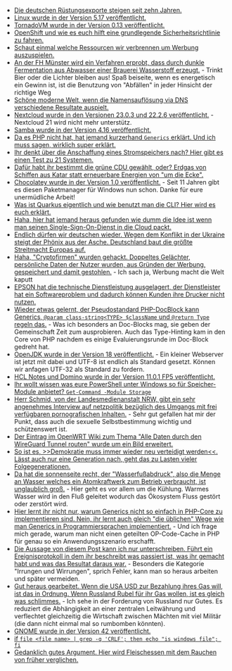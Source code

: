 * [Die deutschen Rüstungsexporte steigen seit zehn Jahren.](https://verfassungsblog.de/deutsche-rustungsexporte-als-teil-einer-koharenten-ausen-und-sicherheitsstrategie/)
* [Linux wurde in der Version 5.17 veröffentlicht.](https://lwn.net/Articles/887679/)
* [TornadoVM wurde in der Version 0.13 veröffentlicht.](https://www.phoronix.com/scan.php?page=news_item&px=TornadoVM-0.13)
* [OpenShift und wie es euch hilft eine grundlegende Sicherheitsrichtlinie zu fahren.](https://www.opensourcerers.org/2022/03/21/security-aspects-with-openshift-an-overview/)
* [Schaut einmal welche Ressourcen wir verbrennen um Werbung auszuspielen.](https://www.kuketz-blog.de/online-werbung-real-time-bidding-und-iab-standards-teil1/)
* [An der FH Münster wird ein Verfahren erprobt, dass durch dunkle Fermentation aus Abwasser einer Brauerei Wasserstoff erzeugt.](https://www.sonnenseite.com/de/wissenschaft/neue-versuchsanlage-erzeugt-rund-um-die-uhr-wasserstoff-und-methan-aus-abwasser/) - Trinkt Bier oder die Lichter bleiben aus! Spaß beiseite, wenn es energetisch ein Gewinn ist, ist die Benutzung von "Abfällen" in jeder Hinsicht der richtige Weg
* [Schöne moderne Welt, wenn die Namensauflösung via DNS verschiedene Resultate auspielt.](https://utcc.utoronto.ca/~cks/space/blog/sysadmin/DNSVariabilityProblems)
* [Nextcloud wurde in den Versionen 23.0.3 und 22.2.6 veröffentlicht.](https://nextcloud.com/blog/nextcloud-23-0-3-and-22-2-6-are-out-bringing-a-series-of-bug-fixes-and-improvements/) - Nextcloud 21 wird nicht mehr unterstütz.
* [Samba wurde in der Version 4.16 veröffentlicht.](https://www.phoronix.com/scan.php?page=news_item&px=Samba-4.16-Released)
* [Da es PHP nicht hat, hat jemand kurzerhand `Generics` erklärt. Und ich muss sagen, wirklich super erklärt.](https://stitcher.io/blog/generics-in-php-1)
* [Ihr denkt über die Anschaffung eines Stromspeichers nach? Hier gibt es einen Test zu 21 Systemen.](https://www.sonnenseite.com/de/energie/21-solarstromspeicher-im-vergleich/)
* [Dafür habt ihr bestimmt die grüne CDU gewählt, oder? Erdgas von Schiffen aus Katar statt erneuerbare Energien von "um die Ecke".](https://www.sonnenseite.com/de/politik/erdgas-aus-katar-statt-ausbau-der-erneuerbaren-energien/)
* [Chocolatey wurde in der Version 1.0 veröffentlicht.](https://blog.chocolatey.org/2022/03/announcing-11-years-of-chocolatey/) - Seit 11 Jahren gibt es diesen Paketmanager für Windows nun schon. Danke für eure unermüdliche Arbeit!
* [Was ist Quarkus eigentlich und wie benutzt man die CLI? Hier wird es euch erklärt.](https://opensource.com/article/22/3/reactive-programming-kotlin-quarkus)
* [Haha, hier hat jemand heraus gefunden wie dumm die Idee ist wenn man seinen Single-Sign-On-Dienst in die Cloud packt.](https://blog.fefe.de/?ts=9cc76597)
* [Endlich dürfen wir deutschen wieder. Wegen dem Konflikt in der Ukraine steigt der Phönix aus der Asche. Deutschland baut die größte Streitmacht Europas auf.](https://blog.fefe.de/?ts=9cc6ab0b)
* [Haha, "Cryptofirmen" wurden gehackt. Doppeltes Gelächter, persönliche Daten der Nutzer wurden, aus Gründen der Werbung, gespeichert und damit gestohlen.](https://blog.fefe.de/?ts=9cc4c5c7) - Ich sach ja, Werbung macht die Welt kaputt
* [EPSON hat die technische Dienstleistung ausgelagert, der Dienstleister hat ein Softwareproblem und dadurch können Kunden ihre Drucker nicht nutzen.](https://blog.fefe.de/?ts=9cc71f58)
* [Wieder etwas gelernt, der Pseudostandard PHP-DocBlock kann Generics, `@param class-string<TYPE> $className` und `@return Type` regeln das.](https://stitcher.io/blog/generics-in-php-2) - Was ich besonders an Doc-Blocks mag, sie geben der Gemeinschaft Zeit zum ausprobieren. Auch das Type-Hinting kam in den Core von PHP nachdem es einige Evaluierungsrunde im Doc-Block gedreht hat.
* [OpenJDK wurde in der Version 18 veröffentlicht.](https://www.phoronix.com/scan.php?page=news_item&px=OpenJDK-18-Released) - Ein kleiner Webserver ist jetzt mit dabei und UTF-8 ist endlich als Standard gesetzt. Können wir anfagen UTF-32 als Standard zu fordern.
* [HCL Notes und Domino wurde in der Version 11.0.1 FP5 veröffentlicht.](https://n-komm.de/updates-fuer-hcl-domino-11-0-1-sametime-11-6-und-ein-neues-mail-template-version-12-0-1/)
* [Ihr wollt wissen was eure PowerShell unter Windows so für Speicher-Module anbietet? `Get-Command -Module Storage`](https://4sysops.com/archives/the-powershell-storage-module-initialize-partition-format-check-disk-usage-and-resize-disk/)
* [Herr Schmid, von der Landesmedienanstalt NRW, gibt ein sehr angenehmes Interview auf netzpolitik bezüglich des Umgangs mit frei verfügbaren pornografischen Inhalten.](https://netzpolitik.org/2022/fall-xhamster-medienaufsicht-will-noch-mehr-befugnisse-gegen-pornoseiten/) - Sehr gut gefallen hat mir der Punkt, dass auch die sexuelle Selbstbestimmung wichtig und schützenswert ist.
* [Der Eintrag im OpenWRT Wiki zum Thema "Alle Daten durch den WireGuard Tunnel routen" wurde um ein Bild erweitert.](https://openwrt.org/docs/guide-user/services/vpn/wireguard/all-traffic-through-wireguard)
* [So ist es, >>Demokratie muss immer wieder neu verteidigt werden<<. Lässt auch nur eine Generation nach, geht das zu Lasten vieler Folgegenerationen.](https://www.bildung.sachsen.de/blog/index.php/2022/03/24/demokratie-muss-immer-wieder-neu-verteidigt-werden/)
* [Da hat die sonnenseite recht, der "Wasserfußabdruck", also die Menge an Wasser welches ein Atomkraftwerk zum Betrieb verbraucht, ist unglaublich groß.](https://www.sonnenseite.com/de/wirtschaft/riesiger-wasserfussabdruck-von-atomenergie/) - Hier geht es vor allem um die Kühlung. Warmes Wasser wird in den Fluß geleitet wodurch das Ökosystem Fluss gestört oder zerstört wird.
* [Hier lernt ihr nicht nur, warum Generics nicht so einfach in PHP-Core zu implementieren sind. Nein, ihr lernt auch gleich "die üblichen" Wege wie man Generics in Programmiersprachen implementiert.](https://stitcher.io/blog/generics-in-php-3) - Und ich frage mich gerade, warum man nicht einen geteilten OP-Code-Cache in PHP für genau so ein Anwendungsszenario erschafft.
* [Die Aussage von diesem Post kann ich nur unterschreiben. Führt ein Ereignisprotokoll in dem ihr beschreibt was passiert ist, was ihr gemacht habt und was das Resultat daraus war.](https://utcc.utoronto.ca/~cks/space/blog/sysadmin/DocumentMistakesThenBlockThem) - Besonders die Kategorie "Irrungen und Wirrungen", sprich Fehler, kann man so heraus arbeiten und später vermeiden.
* [Gut heraus gearbeitet. Wenn die USA USD zur Bezahlung ihres Gas will, ist das in Ordnung. Wenn Russland Rubel für ihr Gas wollen, ist es gleich was schlimmes.](https://tuxproject.de/blog/2022/03/liegengebliebenes-vom-23-maerz-2022/) - Ich sehe in der Forderung von Russland nur Gutes. Es reduziert die Abhängigkeit an einer zentralen Leitwährung und verflechtet gleichzeitig die Wirtschaft zwischen Mächten mit viel Militär (die dann nicht einmal mal so rumbomben könnten).
* [GNOME wurde in der Version 42 veröffentlicht.](https://lwn.net/Articles/889025/)
* [if `file <file name> | grep -q 'CRLF'; then echo "is windows file"; fi`](https://www.shellhacks.com/find-out-text-file-line-endings-lf-or-clrf/)
* [Gedanklich gutes Argument. Hier wird Fleischessen mit dem Rauchen von früher verglichen.](https://www.careelite.de/fleisch-essen-das-neue-rauchen/)
